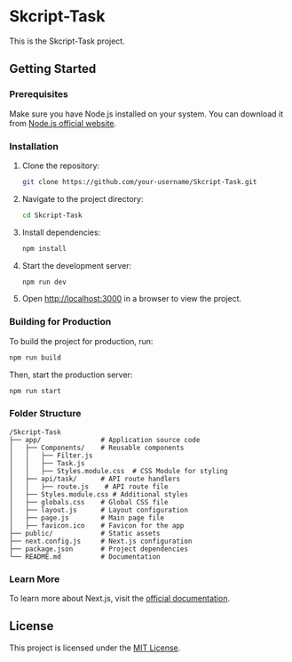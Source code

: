 # Skcript-Task

This is the Skcript-Task project.

## Getting Started

### Prerequisites

Make sure you have Node.js installed on your system. You can download it from [Node.js official website](https://nodejs.org/).

### Installation

1. Clone the repository:
   ```sh
   git clone https://github.com/your-username/Skcript-Task.git
   ```
2. Navigate to the project directory:
   ```sh
   cd Skcript-Task
   ```
3. Install dependencies:
   ```sh
   npm install
   ```
4. Start the development server:
   ```sh
   npm run dev
   ```
5. Open [http://localhost:3000](http://localhost:3000) in a browser to view the project.

### Building for Production

To build the project for production, run:

```sh
npm run build
```

Then, start the production server:

```sh
npm run start
```

### Folder Structure

```
/Skcript-Task
├── app/               # Application source code
│   ├── Components/    # Reusable components
│   │   ├── Filter.js  
│   │   ├── Task.js    
│   │   ├── Styles.module.css  # CSS Module for styling
│   ├── api/task/      # API route handlers
│   │   ├── route.js    # API route file
│   ├── Styles.module.css # Additional styles
│   ├── globals.css    # Global CSS file
│   ├── layout.js      # Layout configuration
│   ├── page.js        # Main page file
│   ├── favicon.ico    # Favicon for the app
├── public/            # Static assets
├── next.config.js     # Next.js configuration
├── package.json       # Project dependencies
└── README.md          # Documentation
```

### Learn More

To learn more about Next.js, visit the [official documentation](https://nextjs.org/docs).

## License

This project is licensed under the [MIT License](LICENSE).

